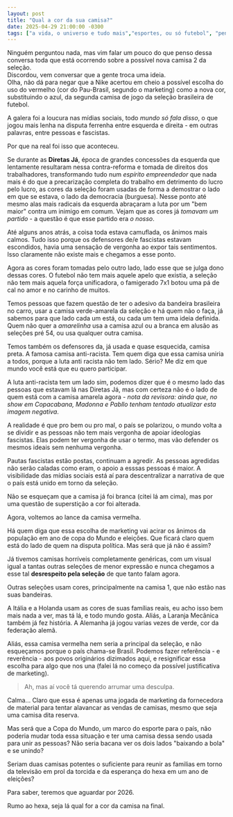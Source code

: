 ```yaml
---
layout: post
title: "Qual a cor da sua camisa?"
date: 2025-04-29 21:00:00 -0300
tags: ["a vida, o universo e tudo mais","esportes, ou só futebol", "pensamentos"]
---
```

<aside class="aviso">Ninguém perguntou nada, mas vim falar um pouco do que penso dessa conversa toda que está ocorrendo sobre a possível nova camisa 2 da seleção.<br/>Discordou, vem conversar que a gente troca uma ideia.</aside>
Olha, não dá para negar que a Nike acertou em cheio a possível escolha do uso do vermelho (cor do Pau-Brasil, segundo o marketing) como a nova cor, substituindo o azul, da segunda camisa de jogo da seleção brasileira de futebol.  

A galera foi a loucura nas mídias sociais, todo *mundo só fala disso*, o que jogou mais lenha na disputa ferrenha entre esquerda e direita - em outras palavras, entre pessoas e fascistas.  

Por que na real foi isso que aconteceu.  

Se durante as **Diretas Já**, época de grandes concessões da esquerda que lentamente resultaram nessa contra-reforma e tomada de direitos dos trabalhadores, transformando tudo num *espírito empreendedor* que nada mais é do que a precarização completa do trabalho em detrimento do lucro pelo lucro, as cores da seleção foram usadas de forma a demostrar o lado em que se estava, o lado da democracia (burguesa). Nesse ponto até mesmo alas mais radicais da esquerda abraçaram a luta por um "bem maior" contra um inimigo em comum. Vejam que as cores já *tomavam um partido* - a questão é que esse partido era *o nosso*.  

Até alguns anos atrás, a coisa toda estava camuflada, os ânimos mais calmos. Tudo isso porque os defensores de/e fascistas estavam escondidos, havia uma sensação de vergonha ao expor tais sentimentos. Isso claramente não existe mais e chegamos a esse ponto.  

Agora as cores foram tomadas pelo outro lado, lado esse que se julga dono dessas cores. O futebol não tem mais aquele apelo que existia, a seleção não tem mais aquela força unificadora, o famigerado 7x1 botou uma pá de cal no amor e no carinho de muitos.  

Temos pessoas que fazem questão de ter o adesivo da bandeira brasileira no carro, usar a camisa verde-amarela da seleção e há quem não o faça, já sabemos para que lado cada um está, ou cada um tem uma ideia definida. Quem não quer a *amarelinha* usa a camisa azul ou a branca em alusão as seleções pré 54, ou usa qualquer outra camisa.  

Temos também os defensores da, já usada e quase esquecida, camisa preta. A famosa camisa anti-racista. Tem quem diga que essa camisa uniria a todos, porque a luta anti racista não tem lado. Sério? Me diz em que mundo você está que eu quero participar.  

A luta anti-racista tem um lado sim, podemos dizer que é o mesmo lado das pessoas que estavam lá nas Diretas Já, mas com certeza não é o lado de quem está com a camisa amarela agora - *nota da revisora: ainda que, no show em Copacabana, Madonna e Pabllo tenham tentado atualizar esta imagem negativa*.  

A realidade é que pro bem ou pro mal, o país se polarizou, o mundo volta a se dividir e as pessoas não tem mais vergonha de apoiar ideologias fascistas. Elas podem ter vergonha de usar o termo, mas vão defender os mesmos ideais sem nenhuma vergonha.  

Pautas fascistas estão postas, continuam a agredir. As pessoas agredidas não serão caladas como eram, o apoio a esssas pessoas é maior. A visibilidade das mídias sociais está aí para descentralizar a narrativa de que o país está unido em torno da seleção.  

Não se esqueçam que a camisa já foi branca (citei lá am cima), mas por uma questão de superstição a cor foi alterada.  

Agora, voltemos ao lance da camisa vermelha.

Há quem diga que essa escolha de marketing vai acirar os ânimos da população em ano de copa do Mundo e eleições. Que ficará claro quem está do lado de quem na disputa política. Mas será que já não é assim?     

Já tivemos camisas horríveis completamente genéricas, com um visual igual a tantas outras seleções de menor expressão e nunca chegamos a esse tal **desrespeito pela seleção** de que tanto falam agora.  

Outras seleções usam cores, principalmente na camisa 1, que não estão nas suas bandeiras.  

A Itália e a Holanda usam as cores de suas famílias reais, eu acho isso bem mais nada a ver, mas tá lá, e todo mundo gosta. Aliás, a Laranja Mecânica também já fez história. A Alemanha já jogou varias vezes de verde, cor da federação alemã.

Aliás, essa camisa vermelha nem seria a principal da seleção, e não esqueçamos porque o país chama-se Brasil. Podemos fazer referência - e reverência - aos povos originários dizimados aqui, e resignificar essa escolha para algo que nos una (falei lá no começo da possível justificativa de marketing).  

<blockquote class="citacao">Ah, mas aí você tá querendo arrumar uma desculpa.</blockquote>

Calma... Claro que essa é apenas uma jogada de marketing da fornecedora de material para tentar alavancar as vendas de camisas, mesmo que seja uma camisa dita reserva. 

Mas será que a Copa do Mundo, um marco do esporte para o país, não poderia mudar toda essa situação e ter uma camisa dessa sendo usada para unir as pessoas? Não seria bacana ver os dois lados "baixando a bola" e se unindo?  

Seriam duas camisas potentes o suficiente para reunir as familias em torno da televisão em prol da torcida e da esperança do hexa em um ano de eleições?

Para saber, teremos que aguardar por 2026.

Rumo ao hexa, seja lá qual for a cor da camisa na final.